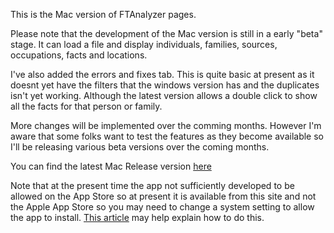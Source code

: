 This is the Mac version of FTAnalyzer pages.

Please note that the development of the Mac version is still in a early "beta" stage. It can load a file and display individuals, families, sources, occupations, facts and locations. 

I've also added the errors and fixes tab. This is quite basic at present as it doesnt yet have the filters that the windows version has and the duplicates isn't yet working. Although the latest version allows a double click to show all the facts for that person or family.

More changes will be implemented over the comming months. However I'm aware that some folks want to test the features as they become available so I'll be releasing various beta versions over the coming months.

You can find the latest Mac Release version [here](https://github.com/ShammyLevva/FTAnalyzer.Mac/releases)

Note that at the present time the app not sufficiently developed to be allowed on the App Store so at present it is available from this site and not the Apple App Store so you may need to change a system setting to allow the app to install. [This article](https://www.cultofmac.com/224876/safely-install-non-mac-app-store-apps-on-your-mac-os-x-tips/) may help explain how to do this.

